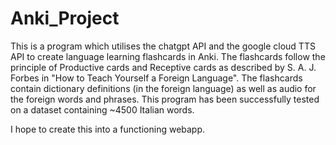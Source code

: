 # Anki_Project

This is a program which utilises the chatgpt API and the google cloud TTS API to create language learning flashcards in Anki. The flashcards follow the principle of Productive cards and Receptive cards as described by S. A. J. Forbes in "How to Teach Yourself a Foreign Language". The flashcards contain dictionary definitions (in the foreign language) as well as audio for the foreign words and phrases. This program has been successfully tested on a dataset containing ~4500 Italian words.

I hope to create this into a functioning webapp.
